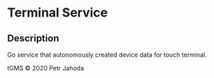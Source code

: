 # Terminal Service

## Description
Go service that autonomously created device data for touch terminal.

    
tGMS © 2020 Petr Jahoda
